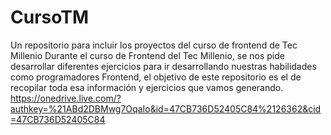 # CursoTM
Un repositorio para incluir los proyectos del curso de frontend de Tec Millenio
Durante el curso de Frontend del Tec Millenio, se nos pide desarrollar diferentes ejercicios para ir desarrollando nuestras habilidades como programadores Frontend, el objetivo de este repositorio es el de recopilar toda esa información y ejercicios que vamos generando.
https://onedrive.live.com/?authkey=%21ABd2DBMwg7OqaIo&id=47CB736D52405C84%2126362&cid=47CB736D52405C84
